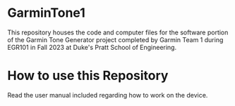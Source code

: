 # GarminTone1
This repository houses the code and computer files for the software portion of the Garmin Tone Generator project completed by Garmin Team 1 during EGR101 in Fall 2023 at Duke's Pratt School of Engineering.

# How to use this Repository 
Read the user manual included regarding how to work on the device. 

